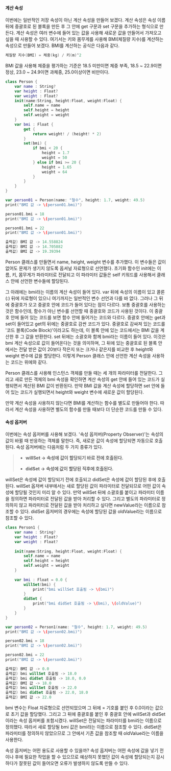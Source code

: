 #### 계산 속성

이번에는 일반적인 저장 속성이 아닌 계산 속성을 만들어 보겠다. 계산 속성은 속성 이름 뒤에 중괄호로 된 블록을 만든 후 그 안에 get 구문과 set 구문을 추가하는 형식으로 만든다.
계산 속성은 여러 변수에 들어 있는 값을 사용해 새로운 값을 만들어서 가져오고 싶을 때 사용할 수 있다. 여기서는 키와 몸무게를 사용해 BMI(체질량 지수)를 계산하는 속성으로 만들어 보겠다.
BMI를 계산하는 공식은 다음과 같다.
```swift
체질량 지수(BMI) = 체중(kg) / 키(m)^2
```
BMI 값을 사용해 체중을 평가하는 기준은 18.5 미만이면 체중 부족, 18.5 ~ 22.9이면 정상, 23.0 ~ 24.9이면 과체중, 25.0이상이면 비만이다.
```swift
class Person {
    var name : String?
    var height : Float?
    var weight : Float?
    init(name:String, height:Float, weight:Float) {
        self.name = name
        self.height = height
        self.weight = weight
    }
    var bmi : Float {
        get {
            return weight! / (height! * 2)
        }
        set(bmi) {
            if bmi < 20 {
                height = 1.7
                weight = 50
            } else if bmi >= 20 {
                height = 1.65
                weight = 64
            }
        }
    }
}

var person01 = Person(name: "철수", height: 1.7, weight: 49.5)
print("BMI 값 -> \(person01.bmi)")

person01.bmi = 18
print("BMI 값 -> \(person01.bmi)")

person01.bmi = 22
print("BMI 값 -> \(person01.bmi)")

출력값) BMI 값 -> 14.558824
출력값) BMI 값 -> 14.705882
출력값) BMI 값 -> 19.39394
```
Person 클래스를 만들면서 name, height, weight 변수를 추가했다. 이 변수들은 값이 없어도 문제가 생기지 않도록 옵셔널 자료형으로 선언했다.
초기화 함수인 init에는 이름, 키, 몸무게가 파라미터로 전달되고 이 파라미터 값들은 self 키워드를 사용해서 클래스 안에 선언한 변수들에 할당된다.

그 아래에는 bmi라는 이름의 계산 속성이 들어 있다. var 뒤에 속성의 이름이 있고 콜론(:) 뒤에 자료형이 있으니 여기까지는 일반적인 변수 선언과 다를 바 없다.
그러나 그 뒤에 중괄호가 오고 중괄호 안에 코드가 들어 있다는 점이 다르다. 보통 중괄호를 사용하는 것은 함수인데, 함수가 아닌 변수를 선언할 때 중괄호와 코드가 사용된 것이다.
이 중괄호 안에 들어 있는 코드를 보면 함수 안에 들어가는 코드와 다르다. 중괄호 안에는 get과 set이 들어있고 get의 뒤에는 중괄호로 감싼 코드가 있다.
중괄호로 감싸져 있는 코드를 '코드 블록(Code Block)'이라고도 하는데, 이 블록 안에 있는 코드에서는 BMI 값을 계산한 후 그 값을 반환한다.
set 뒤에는 소괄호와 함께 bmi라는 이름이 들어 있다.
이것은 bmi 계산 속성으로 값이 들어온다는 것을 의미하며, 그 뒤에 있는 중괄호로 된 블록 안에서는 전달 받은 값이 20보다 작은지 또는 크거나 같은지를 비교한 후 height와 weight 변수에 값을 할당한다.
이렇게 Person 클래스 안에 선언한 계산 속성을 사용하는 코드는 위에와 같다.

Person 클래스를 사용해 인스턴스 객체를 만들 때는 세 개의 파라미터를 전달한다. 그리고 새로 만든 객체의 bmi 속성을 확인하면 계산 속성의 get 안에 들어 있는 코드가 실행되면서 계산된 BMI 값이 반환된다.
만약 BMI 값을 계산 속성에 할당하면 set 안에 들어 있는 코드가 실행되면서 height와 weight 변수에 새로운 값이 할당된다.

만약 계산 속성을 사용하지 않는다면 BMI를 계산하는 함수를 별도로 만들어야 한다. 따라서 계산 속성을 사용하면 별도의 함수를 만들 때보다 더 단순한 코드를 만들 수 있다.


#### 속성 옵저버

이번에는 속성 옵저버를 사용해 보겠다. '속성 옵저버(Property Observer)'는 속성의 값이 바뀔 때 반응하는 객체를 말한다.
즉, 새로운 값이 속성에 할당되면 자동으로 호출된다. 속성 옵저버에는 다음처럼 두 가지 종류가 있다.

> * **willSet -> 속성에 값이 할당되기 바로 전에 호출된다.**
>
> * **didSet -> 속성에 값이 할당된 직후에 호출된다.**

willSet은 속성에 값이 할당되기 전에 호출되고 didSet은 속성에 값이 할당된 후에 호출된다.
willSet 옵저버 내부에서는 새로 할당된 값이 파라미터로 전달되므로 어떤 값이 속성에 할당될 것인지 미리 알 수 있다.
만약 willSet 뒤에 소괄호를 붙이고 파라미터 이름을 정의하면 파라미터로 전달된 값을 받아 처리할 수 있다.
그리고 별도의 파라미터로 정의하지 않고 파라미터로 전달된 값을 받아 처리하고 싶다면 newValue라는 이름으로 참조할 수 있다.
didSet 옵저버의 경우에는 속성에 할당된 값을 oldValue라는 이름으로 참조할 수 있다.
```swift
class Person1 {
    var name : String?
    var height : Float?
    var weight : Float?
    
    init(name:String, height:Float, weight:Float) {
        self.name = name
        self.height = height
        self.weight = weight
    }
    
    var bmi : Float = 0.0 {
        willSet(bmi) {
            print("bmi willSet 호출됨 -> \(bmi)")
        }
        didSet {
            print("bmi didSet 호출됨 -> \(bmi), \(oldValue)")
        }
    }
}

var person02 = Person1(name: "철수", height: 1.7, weight: 49.5)
print("BMI 값 -> \(person02.bmi)")

person02.bmi = 18
print("BMI 값 -> \(person02.bmi)")

person02.bmi = 22
print("BMI 값 -> \(person02.bmi)")

출력값) BMI 값 -> 0.0
출력값) bmi willSet 호출됨 -> 18.0
출력값) bmi didSet 호출됨 -> 18.0, 0.0
출력값) BMI 값 -> 18.0
출력값) bmi willSet 호출됨 -> 22.0
출력값) bmi didSet 호출됨 -> 22.0, 18.0
출력값) BMI 값 -> 22.0
```
bmi 변수는 Float 자료형으로 선언되었으며 그 뒤에 = 기호를 붙인 후 0.0이라는 값으로 초기 값을 할당했다.
그리고 그 뒤에 중괄호를 붙인 후 중괄호 안에 willSet과 didSet이라는 속성 옵저버를 포함시켰다. willSet은 전달되는 파라미터를 bmi라는 이름으로 정의했다.
따라서 새로 할당될 bmi 값은 bmi라는 이름으로 참조할 수 있다. didSet은 파라미터를 정의하지 않았으므로 그 안에서 기존 값을 참조할 때 oldValue라는 이름을 사용한다.

속성 옵저버는 어떤 용도로 사용할 수 있을까?
속성 옵저버는 어떤 속성에 값을 넣기 전이나 후에 필요한 작업을 할 수 있으므로 예상하지 못했던 값이 속성에 할당되는지 감시하다가 잘못된 값이 들어오면 오류가 발생하지 않도록 만들 수 있다.
